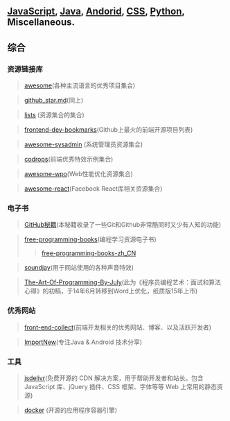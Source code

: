 ## [JavaScript](README.md), [Java](bookmark-java.md), [Andorid](bookmark-andorid.md), [CSS](bookmark-css.md), [Python](bookmark-pyton.md), Miscellaneous.

## 综合

### 资源链接库
>[awesome](https://github.com/sindresorhus/awesome)(各种主流语言的优秀项目集合)

>[github_star.md](https://github.com/Tairy/Social-Networking-Analysis/blob/master/github/github_star.md)(同上)

>[lists](https://github.com/jnv/lists) (资源集合的集合)

>[frontend-dev-bookmarks](https://github.com/dypsilon/frontend-dev-bookmarks)(Github上最火的前端开源项目列表)

>[awesome-sysadmin](https://github.com/kahun/awesome-sysadmin) (系统管理员资源集合)

>[codrops](https://github.com/codrops)(前端优秀特效示例集合)

>[awesome-wpo](https://github.com/davidsonfellipe/awesome-wpo)(Web性能优化资源集合)

>[awesome-react](https://github.com/enaqx/awesome-react)(Facebook React库相关资源集合)

### 电子书
>[GitHub秘籍](https://github.com/tiimgreen/github-cheat-sheet/blob/master/README.zh-cn.md)(本秘籍收录了一些Git和Github非常酷同时又少有人知的功能)

>[free-programming-books](https://github.com/vhf/free-programming-books)(编程学习资源电子书)
>>[free-programming-books-zh_CN](https://github.com/justjavac/free-programming-books-zh_CN)

>[soundjay](http://www.soundjay.com)(用于网站使用的各种声音特效)

>[The-Art-Of-Programming-By-July](https://github.com/julycoding/The-Art-Of-Programming-By-July)(此为《程序员编程艺术：面试和算法心得》的初稿，于14年6月转移到Word上优化，纸质版15年上市)

### 优秀网站
>[front-end-collect](https://github.com/foru17/front-end-collect)(前端开发相关的优秀网站、博客、以及活跃开发者)

>[ImportNew](http://www.importnew.com)(专注Java & Android 技术分享)

### 工具
>[jsdelivr](https://github.com/jsdelivr/jsdelivr)(免费开源的 CDN 解决方案，用于帮助开发者和站长。包含 JavaScript 库、jQuery 插件、CSS 框架、字体等等 Web 上常用的静态资源)

>[docker](https://github.com/docker/docker) (开源的应用程序容器引擎)
